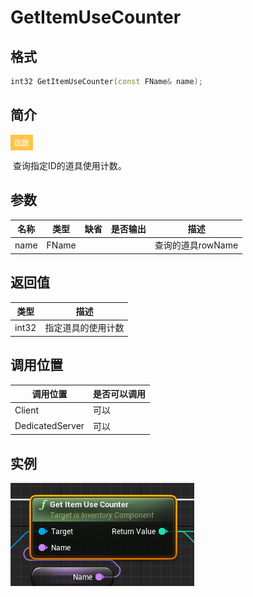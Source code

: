 # GetItemUseCounter

## 格式

```C++
int32 GetItemUseCounter(const FName& name);
```

## 简介

<span style="padding: 4px 6px; font-size: 12px; display: inline-block; color: #FFFFFF; background: #FFC547;">函数</span>

​	查询指定ID的道具使用计数。

## 参数

| 名称 | 类型  | 缺省 | 是否输出 | 描述              |
| ---- | ----- | ---- | -------- | ----------------- |
| name | FName |      |          | 查询的道具rowName |

## 返回值

| 类型  | 描述               |
| ----- | ------------------ |
| int32 | 指定道具的使用计数 |

## 调用位置

| 调用位置        | 是否可以调用 |
| --------------- | ------------ |
| Client          | 可以         |
| DedicatedServer | 可以         |

## 实例

![GetItemUseCounterFunction](..\\..\\Resources\\GetItemUseCounterFunction.png)
